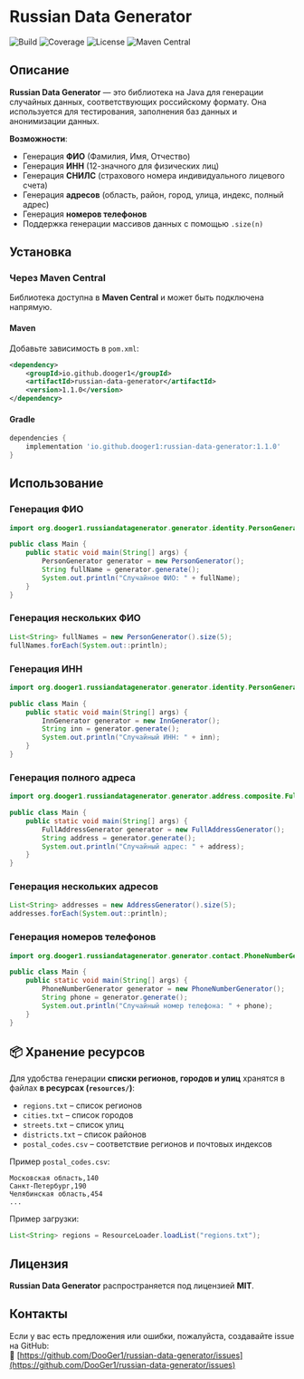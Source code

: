 # Russian Data Generator

![Build](https://github.com/DooGer1/russian-data-generator/actions/workflows/build.yml/badge.svg)
![Coverage](https://img.shields.io/badge/coverage-96%25-brightgreen)
![License](https://img.shields.io/badge/license-MIT-blue)
![Maven Central](https://img.shields.io/maven-central/v/io.github.dooger1/russian-data-generator)

## Описание
**Russian Data Generator** — это библиотека на Java для генерации случайных данных, соответствующих российскому формату. Она используется для тестирования, заполнения баз данных и анонимизации данных.

**Возможности**:
- Генерация **ФИО** (Фамилия, Имя, Отчество)
- Генерация **ИНН** (12-значного для физических лиц)
- Генерация **СНИЛС** (страхового номера индивидуального лицевого счета)
- Генерация **адресов** (область, район, город, улица, индекс, полный адрес)
- Генерация **номеров телефонов**
- Поддержка генерации массивов данных с помощью `.size(n)`

## Установка
### **Через Maven Central**
Библиотека доступна в **Maven Central** и может быть подключена напрямую.

#### **Maven**
Добавьте зависимость в `pom.xml`:
```xml
<dependency>
    <groupId>io.github.dooger1</groupId>
    <artifactId>russian-data-generator</artifactId>
    <version>1.1.0</version>
</dependency>
```

#### **Gradle**
```gradle
dependencies {
    implementation 'io.github.dooger1:russian-data-generator:1.1.0'
}
```

## Использование
### **Генерация ФИО**
```java
import org.dooger1.russiandatagenerator.generator.identity.PersonGenerator;

public class Main {
    public static void main(String[] args) {
        PersonGenerator generator = new PersonGenerator();
        String fullName = generator.generate();
        System.out.println("Случайное ФИО: " + fullName);
    }
}
```

### **Генерация нескольких ФИО**
```java
List<String> fullNames = new PersonGenerator().size(5);
fullNames.forEach(System.out::println);
```

### **Генерация ИНН**
```java
import org.dooger1.russiandatagenerator.generator.identity.PersonGenerator;

public class Main {
    public static void main(String[] args) {
        InnGenerator generator = new InnGenerator();
        String inn = generator.generate();
        System.out.println("Случайный ИНН: " + inn);
    }
}
```

### **Генерация полного адреса**
```java
import org.dooger1.russiandatagenerator.generator.address.composite.FullAddressGenerator;

public class Main {
    public static void main(String[] args) {
        FullAddressGenerator generator = new FullAddressGenerator();
        String address = generator.generate();
        System.out.println("Случайный адрес: " + address);
    }
}
```

### **Генерация нескольких адресов**
```java
List<String> addresses = new AddressGenerator().size(5);
addresses.forEach(System.out::println);
```

### **Генерация номеров телефонов**
```java
import org.dooger1.russiandatagenerator.generator.contact.PhoneNumberGenerator;

public class Main {
    public static void main(String[] args) {
        PhoneNumberGenerator generator = new PhoneNumberGenerator();
        String phone = generator.generate();
        System.out.println("Случайный номер телефона: " + phone);
    }
}
```

## 📦 Хранение ресурсов
Для удобства генерации **списки регионов, городов и улиц** хранятся в файлах **в ресурсах (`resources/`)**:
- `regions.txt` – список регионов
- `cities.txt` – список городов
- `streets.txt` – список улиц
- `districts.txt` – список районов
- `postal_codes.csv` – соответствие регионов и почтовых индексов

Пример `postal_codes.csv`:
```
Московская область,140
Санкт-Петербург,190
Челябинская область,454
...
```
Пример загрузки:
```java
List<String> regions = ResourceLoader.loadList("regions.txt");
```

## Лицензия
**Russian Data Generator** распространяется под лицензией **MIT**.

## Контакты
Если у вас есть предложения или ошибки, пожалуйста, создавайте issue на GitHub:  
🔗 [https://github.com/DooGer1/russian-data-generator/issues](https://github.com/DooGer1/russian-data-generator/issues)

